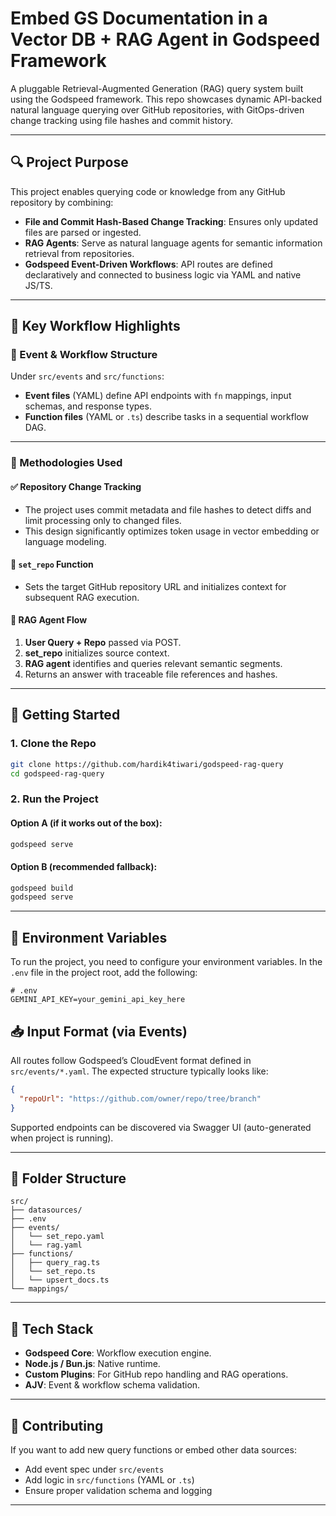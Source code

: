 #  Embed GS Documentation in a Vector DB + RAG Agent in Godspeed Framework

A pluggable Retrieval-Augmented Generation (RAG) query system built using the Godspeed framework. This repo showcases dynamic API-backed natural language querying over GitHub repositories, with GitOps-driven change tracking using file hashes and commit history.

---

## 🔍 Project Purpose

This project enables querying code or knowledge from any GitHub repository by combining:
- **File and Commit Hash-Based Change Tracking**: Ensures only updated files are parsed or ingested.
- **RAG Agents**: Serve as natural language agents for semantic information retrieval from repositories.
- **Godspeed Event-Driven Workflows**: API routes are defined declaratively and connected to business logic via YAML and native JS/TS.

---

## 📂 Key Workflow Highlights

### 🔁 Event & Workflow Structure

Under `src/events` and `src/functions`:
- **Event files** (YAML) define API endpoints with `fn` mappings, input schemas, and response types.
- **Function files** (YAML or `.ts`) describe tasks in a sequential workflow DAG.


---

### 📘 Methodologies Used

#### ✅ Repository Change Tracking

- The project uses commit metadata and file hashes to detect diffs and limit processing only to changed files.
- This design significantly optimizes token usage in vector embedding or language modeling.

#### 🔧 `set_repo` Function

- Sets the target GitHub repository URL and initializes context for subsequent RAG execution.

#### 🤖 RAG Agent Flow

1. **User Query + Repo** passed via POST.
2. **set_repo** initializes source context.
3. **RAG agent** identifies and queries relevant semantic segments.
4. Returns an answer with traceable file references and hashes.

---

## 🚀 Getting Started

### 1. Clone the Repo
```bash
git clone https://github.com/hardik4tiwari/godspeed-rag-query
cd godspeed-rag-query
```

### 2. Run the Project

#### Option A (if it works out of the box):
```bash
godspeed serve
```

#### Option B (recommended fallback):
```bash
godspeed build
godspeed serve
```

---

## 🔐 Environment Variables

To run the project, you need to configure your environment variables. In the `.env` file in the project root, add the following:

```env
# .env
GEMINI_API_KEY=your_gemini_api_key_here
```
## 📥 Input Format (via Events)

All routes follow Godspeed’s CloudEvent format defined in `src/events/*.yaml`. The expected structure typically looks like:

```json
{
  "repoUrl": "https://github.com/owner/repo/tree/branch"
}
```

Supported endpoints can be discovered via Swagger UI (auto-generated when project is running).

---

## 📁 Folder Structure

```
src/
├── datasources/
├── .env
├── events/
│   └── set_repo.yaml
│   └── rag.yaml
├── functions/
│   ├── query_rag.ts
│   └── set_repo.ts
│   └── upsert_docs.ts
└── mappings/
```

---

## 🧠 Tech Stack

- **Godspeed Core**: Workflow execution engine.
- **Node.js / Bun.js**: Native runtime.
- **Custom Plugins**: For GitHub repo handling and RAG operations.
- **AJV**: Event & workflow schema validation.

---

## 🙌 Contributing

If you want to add new query functions or embed other data sources:
- Add event spec under `src/events`
- Add logic in `src/functions` (YAML or `.ts`)
- Ensure proper validation schema and logging

---
